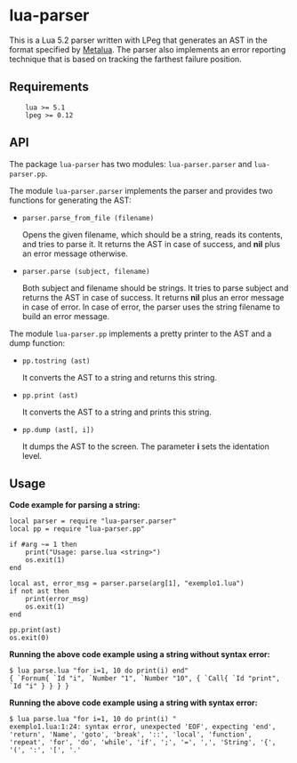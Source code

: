 lua-parser
==========

This is a Lua 5.2 parser written with LPeg that generates an AST in
the format specified by [Metalua](https://github.com/fab13n/metalua-parser).
The parser also implements an error reporting technique that is
based on tracking the farthest failure position.

Requirements
------------

        lua >= 5.1
        lpeg >= 0.12

API
---

The package `lua-parser` has two modules: `lua-parser.parser`
and `lua-parser.pp`.

The module `lua-parser.parser` implements the parser and provides
two functions for generating the AST:

* `parser.parse_from_file (filename)`

    Opens the given filename, which should be a string, reads its contents,
    and tries to parse it.
    It returns the AST in case of success, and **nil** plus an error message
    otherwise.

* `parser.parse (subject, filename)`

    Both subject and filename should be strings.
    It tries to parse subject and returns the AST in case of success.
    It returns **nil** plus an error message in case of error.
    In case of error, the parser uses the string filename to build an
    error message.

The module `lua-parser.pp` implements a pretty printer to the AST and
a dump function:

* `pp.tostring (ast)`

    It converts the AST to a string and returns this string.

* `pp.print (ast)`

    It converts the AST to a string and prints this string.

* `pp.dump (ast[, i])`

    It dumps the AST to the screen.
    The parameter **i** sets the identation level.

Usage
--------

**Code example for parsing a string:**


    local parser = require "lua-parser.parser"
    local pp = require "lua-parser.pp"

    if #arg ~= 1 then
        print("Usage: parse.lua <string>")
        os.exit(1)
    end

    local ast, error_msg = parser.parse(arg[1], "exemplo1.lua")
    if not ast then
        print(error_msg)
        os.exit(1)
    end

    pp.print(ast)
    os.exit(0)

**Running the above code example using a string without syntax error:**

    $ lua parse.lua "for i=1, 10 do print(i) end"
    { `Fornum{ `Id "i", `Number "1", `Number "10", { `Call{ `Id "print", `Id "i" } } } }

**Running the above code example using a string with syntax error:**

    $ lua parse.lua "for i=1, 10 do print(i) "
    exemplo1.lua:1:24: syntax error, unexpected 'EOF', expecting 'end', 'return', 'Name', 'goto', 'break', '::', 'local', 'function', 'repeat', 'for', 'do', 'while', 'if', ';', '=', ',', 'String', '{', '(', ':', '[', '.'


